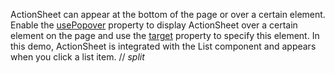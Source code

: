 ActionSheet can appear at the bottom of the page or over a certain element. Enable the [usePopover](/Documentation/ApiReference/UI_Components/dxActionSheet/Configuration/#usePopover) property to display ActionSheet over a certain element on the page and use the [target](/Documentation/ApiReference/UI_Components/dxActionSheet/Configuration/#target) property to specify this element. In this demo, ActionSheet is integrated with the List component and appears when you click a list item.
// _split_